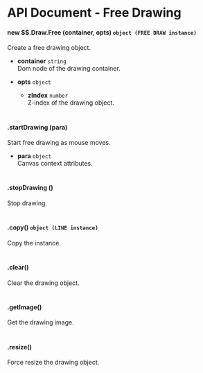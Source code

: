 # API Document - Free Drawing

#### new $$.Draw.Free (container, opts) ```object (FREE DRAW instance)```
Create a free drawing object. 

- **container** ```string```  
Dom node of the drawing container.

- **opts** ```object```  

  + **zIndex** ```number```   
    Z-index of the drawing object.


<h1></h1>

#### .startDrawing (para)
Start free drawing as mouse moves.

- **para** ```object```  
    Canvas context attributes.

<h1></h1>

#### .stopDrawing ()
Stop drawing.

<h1></h1>

#### .copy() ```object (LINE instance)```
Copy the instance.
<h1></h1>

#### .clear()
Clear the drawing object.
<h1></h1>

#### .getImage()
Get the drawing image.
<h1></h1>

#### .resize()
Force resize the drawing object.
<h1></h1>
     